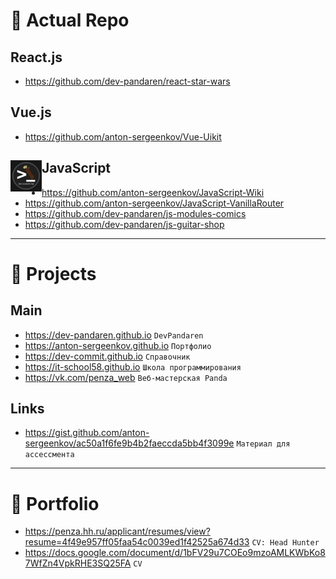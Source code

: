 # 🔰 Actual Repo

## React.js
- https://github.com/dev-pandaren/react-star-wars

## Vue.js
- https://github.com/anton-sergeenkov/Vue-Uikit

## <img src="./assets/console.jpg" width="50px" align="left" /> JavaScript
- https://github.com/anton-sergeenkov/JavaScript-Wiki
- https://github.com/anton-sergeenkov/JavaScript-VanillaRouter
- https://github.com/dev-pandaren/js-modules-comics
- https://github.com/dev-pandaren/js-guitar-shop



---

# 🔰 Projects

## Main
- https://dev-pandaren.github.io `DevPandaren`
- https://anton-sergeenkov.github.io `Портфолио`
- https://dev-commit.github.io `Справочник`
- https://it-school58.github.io `Школа программирования`
- https://vk.com/penza_web `Веб-мастерская Panda`

## Links
- https://gist.github.com/anton-sergeenkov/ac50a1f6fe9b4b2faeccda5bb4f3099e `Материал для ассессмента`

---

# 🔰 Portfolio
- https://penza.hh.ru/applicant/resumes/view?resume=4f49e957ff05faa54c0039ed1f42525a674d33 `CV: Head Hunter`
- https://docs.google.com/document/d/1bFV29u7COEo9mzoAMLKWbKo87WfZn4VpkRHE3SQ25FA `CV`
